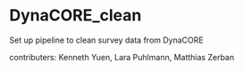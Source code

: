 # DynaCORE_clean
Set up pipeline to clean survey data from DynaCORE

contributers: Kenneth Yuen, Lara Puhlmann, Matthias Zerban